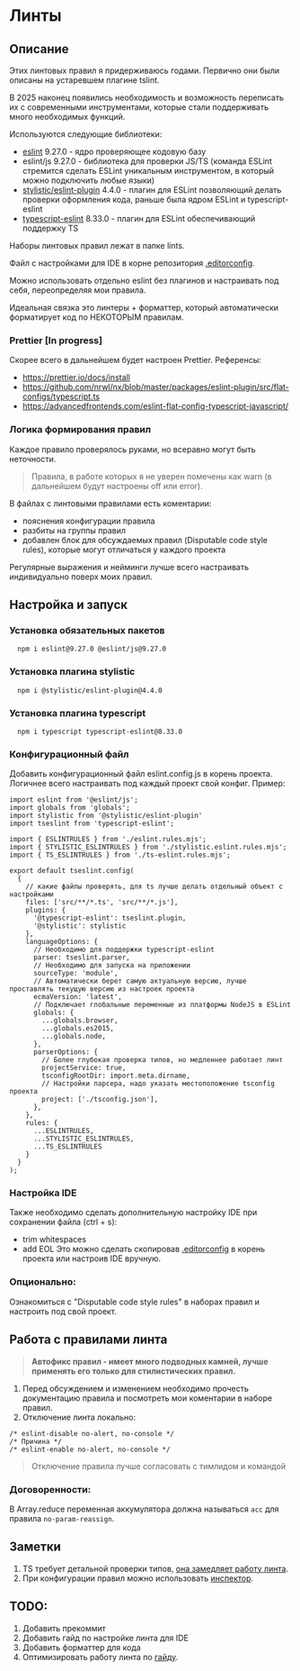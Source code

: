 # Линты

## Описание
Этих линтовых правил я придерживаюсь годами. Первично они были описаны на устаревшем плагине tslint.

В 2025 наконец появились необходимость и возможность переписать их с современными инструментами, которые стали поддерживать много необходимых функций.

Используются следующие библиотеки:
- [eslint](https://eslint.org/) 9.27.0 - ядро проверяющее кодовую базу
- eslint/js 9.27.0 - библиотека для проверки JS/TS (команда ESLint стремится сделать ESLint уникальным инструментом, в который можно подключить любые языки)
- [stylistic/eslint-plugin](https://eslint.style/) 4.4.0 - плагин для ESLint позволяющий делать проверки оформления кода, раньше была ядром ESLint и typescript-eslint
- [typescript-eslint](https://typescript-eslint.io/) 8.33.0 - плагин для ESLint обеспечивающий поддержку TS

Наборы линтовых правил лежат в папке lints.

Файл с настройками для IDE в корне репозитория [.editorconfig](https://github.com/er-ant/er-ant-dev-notes-RU/blob/main/.editorconfig).

Можно использовать отдельно eslint без плагинов и настраивать под себя, переопределяя мои правила.

Идеальная связка это линтеры + форматтер, который автоматически форматирует код по НЕКОТОРЫМ правилам.

### Prettier [In progress]
Скорее всего в дальнейшем будет настроен Prettier. Референсы:
- https://prettier.io/docs/install
- https://github.com/nrwl/nx/blob/master/packages/eslint-plugin/src/flat-configs/typescript.ts
- https://advancedfrontends.com/eslint-flat-config-typescript-javascript/

### Логика формирования правил
Каждое правило проверялось руками, но всеравно могут быть неточности.
> Правила, в работе которых я не уверен помечены как warn (в дальнейшем будут настроены off или error).

В файлах с линтовыми правилами есть коментарии:
- пояснения конфигурации правила
- разбиты на группы правил
- добавлен блок для обсуждаемых правил (Disputable code style rules), которые могут отличаться у каждого проекта

Регулярные выражения и нейминги лучше всего настраивать индивидуально поверх моих правил.

## Настройка и запуск
### Установка обязательных пакетов
```
  npm i eslint@9.27.0 @eslint/js@9.27.0
```
### Установка плагина stylistic
```
  npm i @stylistic/eslint-plugin@4.4.0
```
### Установка плагина typescript
```
  npm i typescript typescript-eslint@8.33.0
```
### Конфигурационный файл
Добавить конфигурационный файл eslint.config.js в корень проекта. Логичнее всего настраивать под каждый проект свой конфиг. Пример:
```
import eslint from '@eslint/js';
import globals from 'globals';
import stylistic from '@stylistic/eslint-plugin'
import tseslint from 'typescript-eslint';

import { ESLINTRULES } from './eslint.rules.mjs';
import { STYLISTIC_ESLINTRULES } from './stylistic.eslint.rules.mjs';
import { TS_ESLINTRULES } from './ts-eslint.rules.mjs';

export default tseslint.config(
  {
    // какие файлы проверять, для ts лучше делать отдельный объект с настройками
    files: ['src/**/*.ts', 'src/**/*.js'],
    plugins: {
      '@typescript-eslint': tseslint.plugin,
      '@stylistic': stylistic
    },
    languageOptions: {
      // Необходимо для поддержки typescript-eslint
      parser: tseslint.parser,
      // Необходимо для запуска на приложении
      sourceType: 'module',
      // Автоматически берет самую актуальную версию, лучше проставлять текущую версию из настроек проекта
      ecmaVersion: 'latest',
      // Подключает глобальные переменные из платформы NodeJS в ESLint
      globals: {
        ...globals.browser,
        ...globals.es2015,
        ...globals.node,
      },
      parserOptions: {
        // Более глубокая проверка типов, но медленнее работает линт
        projectService: true,
        tsconfigRootDir: import.meta.dirname,
        // Настройки парсера, надо указать местоположение tsconfig проекта
        project: ['./tsconfig.json'],
      },
    },
    rules: {
      ...ESLINTRULES,
      ...STYLISTIC_ESLINTRULES,
      ...TS_ESLINTRULES
    }
  }
);
```
### Настройка IDE
Также необходимо сделать дополнительную настройку IDE при сохранении файла (ctrl + s):
- trim whitespaces
- add EOL
Это можно сделать скопировав [.editorconfig](https://github.com/er-ant/er-ant-dev-notes-RU/blob/main/.editorconfig) в корень проекта или настроив IDE вручную.
### Опционально:
Ознакомиться с "Disputable code style rules" в наборах правил и настроить под свой проект.

## Работа с правилами линта
> **Автофикс правил - имеет много подводных камней, лучше применять его только для стилистических правил.**
1. Перед обсуждением и изменением необходимо прочесть документацию правила и посмотреть мои коментарии в наборе правил.
1. Отключение линта локально:
```
/* eslint-disable no-alert, no-console */
/* Причина */
/* eslint-enable no-alert, no-console */
```
> Отключение правила лучше согласовать с тимлидом и командой

### Договоренности:
В Array.reduce переменная аккумулятора должна называться `acc` для правила `no-param-reassign`.

## Заметки
1. TS требует детальной проверки типов, [она замедляет работу линта](https://typescript-eslint.io/getting-started/typed-linting#performance).
1. При конфигурации правил можно использовать [инспектор](https://github.com/eslint/config-inspector).

## TODO:
1. Добавить прекоммит
1. Добавить гайд по настройке линта для IDE
1. Добавить форматтер для кода
1. Оптимизировать работу линта по [гайду](https://typescript-eslint.io/troubleshooting/typed-linting/performance/).
